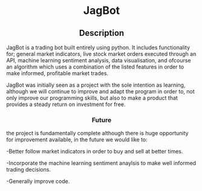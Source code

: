 <h1 align="center"> JagBot </h1> 
<h2 align = "center"> Description </h2>
<p> JagBot is a trading bot built entirely using python. It includes functionality for; general market indicators, live stock market orders executed through an API, machine learning sentiment analysis, data visualisation, and ofcourse an algorithm which uses a combination of the listed features in order to make informed, profitable market trades.

JagBot was initially seen as a project with the sole intention as learning, although we will continue to improve and adapt the program in order to, not only improve our programming skills, but also to make a product that provides a steady return on investment for free.<p>

<h3 align = "center"> Future </h3>
<p> the project is fundamentally complete although there is huge opportunity for improvement available, in the future we would like to:
  
  -Better follow market indicators in order to buy and sell at better times.
  
  -Incorporate the machine learning sentiment anaylsis to make well informed trading decisions.
  
  -Generally improve code.<p>
